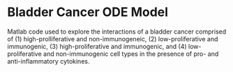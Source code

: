 # Bladder Cancer ODE Model

Matlab code used to explore the interactions of a bladder cancer comprised of (1) high-prolliferative and non-immunogeneic, (2) low-proliferative and immunogenic, (3) high-proliferative and immunogenic, and (4) low-proliferative and non-immunogenic cell types in the presence of pro- and anti-inflammatory cytokines.
